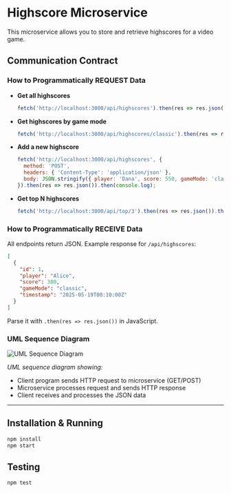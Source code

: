 # Highscore Microservice

This microservice allows you to store and retrieve highscores for a video game.

## Communication Contract

### How to Programmatically REQUEST Data

- **Get all highscores**
  ```javascript
  fetch('http://localhost:3000/api/highscores').then(res => res.json()).then(console.log);
  ```

- **Get highscores by game mode**
  ```javascript
  fetch('http://localhost:3000/api/highscores/classic').then(res => res.json()).then(console.log);
  ```

- **Add a new highscore**
  ```javascript
  fetch('http://localhost:3000/api/highscores', {
    method: 'POST',
    headers: { 'Content-Type': 'application/json' },
    body: JSON.stringify({ player: 'Dana', score: 550, gameMode: 'classic' })
  }).then(res => res.json()).then(console.log);
  ```

- **Get top N highscores**
  ```javascript
  fetch('http://localhost:3000/api/top/3').then(res => res.json()).then(console.log);
  ```

### How to Programmatically RECEIVE Data

All endpoints return JSON. Example response for `/api/highscores`:
```json
[
  {
    "id": 1,
    "player": "Alice",
    "score": 300,
    "gameMode": "classic",
    "timestamp": "2025-05-19T00:10:00Z"
  }
]
```
Parse it with `.then(res => res.json())` in JavaScript.

### UML Sequence Diagram

![UML Sequence Diagram](uml-sequence.png)

_UML sequence diagram showing:_
- Client program sends HTTP request to microservice (GET/POST)
- Microservice processes request and sends HTTP response
- Client receives and processes the JSON data

---

## Installation & Running

```bash
npm install
npm start
```

## Testing

```bash
npm test
```